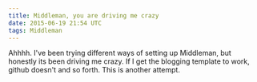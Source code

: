 ```yaml
---
title: Middleman, you are driving me crazy
date: 2015-06-19 21:54 UTC
tags: Middleman
---
```


Ahhhh. I've been trying different ways of setting up Middleman, but honestly its been driving me crazy. If I get the blogging template to work, github doesn't and so forth. This is another attempt.